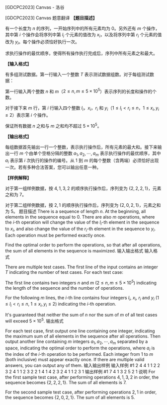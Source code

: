 



[GDCPC2023] Canvas - 洛谷














[GDCPC2023] Canvas
题意翻译
**【题目描述】**

有一个长度为 $n$ 的序列，一开始序列中的所有元素均为 $0$。另外还有 $m$ 个操作，其中第 $i$ 个操作会将序列中第 $l_i$ 个元素的值改为 $x_i$，以及将序列中第 $r_i$ 个元素的值改为 $y_i$。每个操作必须恰好执行一次。

求执行操作的最优顺序，使得所有操作执行完成后，序列中所有元素之和最大。

**【输入格式】**

有多组测试数据。第一行输入一个整数 $T$ 表示测试数据组数。对于每组测试数据：

第一行输入两个整数 $n$ 和 $m$（$2 \leq n, m \leq 5 \times 10^5$）表示序列的长度和操作的个数。

对于接下来 $m$ 行，第 $i$ 行输入四个整数 $l_i$，$x_i$，$r_i$ 和 $y_i$（$1 \leq l_i<r_i \leq n$，$1 \leq x_i,y_i \leq 2$）表示第 $i$ 个操作。

保证所有数据 $n$ 之和与 $m$ 之和均不超过 $5 \times 10^5$。

**【输出格式】**

每组数据首先输出一行一个整数，表示执行操作后，所有元素的最大和。接下来输出一行 $m$ 个由单个空格分隔的整数 $a_1, a_2, \cdots, a_m$ 表示执行操作的最优顺序，其中 $a_i$ 表示第 $i$ 次执行的操作的编号。从 $1$ 到 $m$ 的每个整数（含两端）必须恰好出现一次。若有多种合法答案，您可以输出任意一种。

**【样例解释】**

对于第一组样例数据，按 $4, 1, 3, 2$ 的顺序执行操作后，序列变为 $\{2, 2, 2, 1\}$，元素之和为 $7$。

对于第二组样例数据，按 $2, 1$ 的顺序执行操作后，序列变为 $\{2, 0, 2, 1\}$，元素之和为 $5$。
题目描述
There is a sequence of length $n$. At the beginning, all elements in the sequence equal to $0$. There are also $m$ operations, where the $i$-th operation will change the value of the $l_i$-th element in the sequence to $x_i$, and also change the value of the $r_i$-th element in the sequence to $y_i$. Each operation must be performed exactly once.

Find the optimal order to perform the operations, so that after all operations, the sum of all elements in the sequence is maximized.
输入输出格式
输入格式

There are multiple test cases. The first line of the input contains an integer $T$ indicating the number of test cases. For each test case:

The first line contains two integers $n$ and $m$ ($2 \leq n, m \leq 5 \times 10^5$) indicating the length of the sequence and the number of operations.

For the following $m$ lines, the $i$-th line contains four integers $l_i$, $x_i$, $r_i$ and $y_i$ ($1 \leq l_i<r_i \leq n$, $1 \leq x_i,y_i \leq 2$) indicating the $i$-th operation.

It's guaranteed that neither the sum of $n$ nor the sum of $m$ of all test cases will exceed $5 \times 10^5$.
输出格式

For each test case, first output one line containing one integer, indicating the maximum sum of all elements in the sequence after all operations. Then output another line containing $m$ integers $a_1, a_2, \cdots, a_m$ separated by a space, indicating the optimal order to perform the operations, where $a_i$ is the index of the $i$-th operation to be performed. Each integer from $1$ to $m$ (both inclusive) must appear exactly once. If there are multiple valid answers, you can output any of them.
输入输出样例
输入样例 #1
2
4 4
1 1 2 2
3 2 4 1
1 2 3 2
2 1 4 1
4 2
3 2 4 1
1 2 3 1
输出样例 #1
7
4 1 3 2
5
2 1
说明
For the first sample test case, after performing operations $4, 1, 3, 2$ in order, the sequence becomes $\{2, 2, 2, 1\}$. The sum of all elements is $7$.

For the second sample test case, after performing operations $2, 1$ in order, the sequence becomes $\{2, 0, 2, 1\}$. The sum of all elements is $5$.






